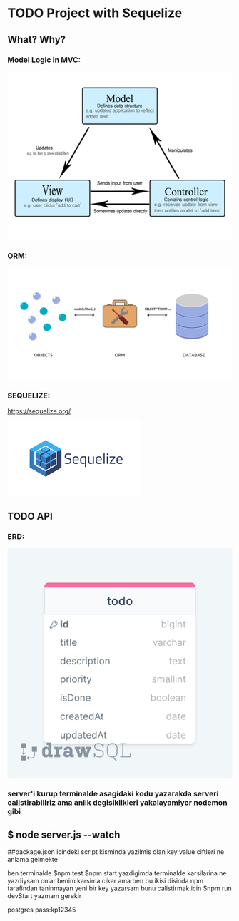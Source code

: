 # TODO Project with Sequelize

## What? Why?

### Model Logic in MVC:

![](./intro-mvc.png)

### ORM:

![](./intro-orm.jpeg)

### SEQUELIZE:

https://sequelize.org/

![](./intro-sequelize.png)

## TODO API

### ERD:

![ERD](./erdTodoAPI.png)

### server'i kurup terminalde asagidaki kodu yazarakda serveri calistirabiliriz ama anlik degisiklikleri yakalayamiyor nodemon gibi

## $ node server.js --watch

##package.json icindeki script kisminda yazilmis olan key value ciftleri ne anlama gelmekte

ben
terminalde
$npm test
$npm start
yazdigimda terminalde karsilarina ne yazdiysam onlar benim karsima cikar
ama ben bu ikisi disinda npm tarafindan taninmayan yeni bir key yazarsam bunu calistirmak icin
$npm run devStart
yazmam gerekir

postgres pass:kp12345
